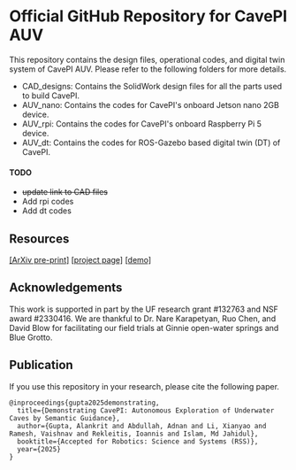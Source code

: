 # Official GitHub Repository for CavePI AUV

This repository contains the design files, operational codes, and digital twin system of CavePI AUV. Please refer to the following folders for more details.

- CAD_designs: Contains the SolidWork design files for all the parts used to build CavePI.
- AUV_nano: Contains the codes for CavePI's onboard Jetson nano 2GB device.
- AUV_rpi: Contains the codes for CavePI's onboard Raspberry Pi 5 device.
- AUV_dt: Contains the codes for ROS-Gazebo based digital twin (DT) of CavePI.

#### TODO
- ~~update link to CAD files~~
- Add rpi codes
- Add dt codes

## Resources

[[ArXiv pre-print]](https://arxiv.org/pdf/2502.05384) [[project page]](https://robopi.ece.ufl.edu/cavepi.html)  [[demo]](https://youtu.be/p41RzSAfM7g)

## Acknowledgements

This work is supported in part by the UF research grant #132763 and NSF award #2330416. 
We are thankful to Dr. Nare Karapetyan, Ruo Chen, and David Blow for facilitating our field trials at Ginnie open-water springs and Blue Grotto.

## Publication
If you use this repository in your research, please cite the following paper.
```
@inproceedings{gupta2025demonstrating,
  title={Demonstrating CavePI: Autonomous Exploration of Underwater Caves by Semantic Guidance},
  author={Gupta, Alankrit and Abdullah, Adnan and Li, Xianyao and Ramesh, Vaishnav and Rekleitis, Ioannis and Islam, Md Jahidul},
  booktitle={Accepted for Robotics: Science and Systems (RSS)},
  year={2025}
}
```
